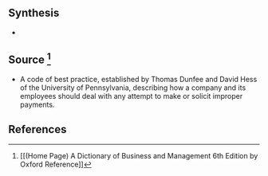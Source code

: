 ## Synthesis
- 
## Source [^1]
- A code of best practice, established by Thomas Dunfee and David Hess of the University of Pennsylvania, describing how a company and its employees should deal with any attempt to make or solicit improper payments.
## References

[^1]: [[(Home Page) A Dictionary of Business and Management 6th Edition by Oxford Reference]]